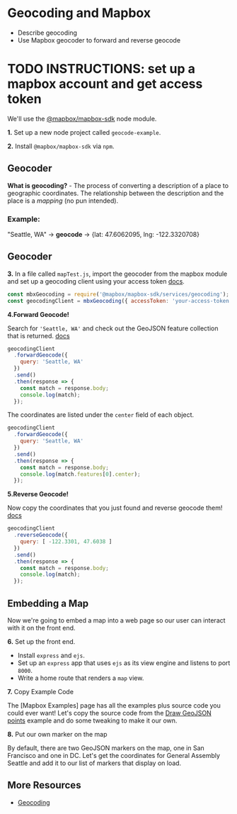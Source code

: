 # Geocoding and Mapbox

* Describe geocoding
* Use Mapbox geocoder to forward and reverse geocode

# TODO INSTRUCTIONS: set up a mapbox account and get access token

We'll use the [@mapbox/mapbox-sdk](https://github.com/mapbox/mapbox-sdk-js) node module.

**1.** Set up a new node project called `geocode-example`.

**2.** Install `@mapbox/mapbox-sdk` via `npm`.

## Geocoder

**What is geocoding?** - The process of converting a description of a place to geographic coordinates. The relationship between the description and the place is a *mapping* (no pun intended).

### Example:

"Seattle, WA" -> **geocode** -> {lat: 47.6062095, lng: -122.3320708}

## Geocoder

**3.** In a file called `mapTest.js`, import the geocoder from the mapbox module and set up a geocoding client using your access token [docs](https://www.mapbox.com/api-documentation/?language=JavaScript#geocoding).

```js
const mbxGeocoding = require('@mapbox/mapbox-sdk/services/geocoding');
const geocodingClient = mbxGeocoding({ accessToken: 'your-access-token' });
```

**4.Forward Geocode!**

Search for `'Seattle, WA'` and check out the GeoJSON feature collection that is returned. [docs](https://www.mapbox.com/api-documentation/?language=JavaScript#search-for-places) 

```js
geocodingClient
  .forwardGeocode({
    query: 'Seattle, WA'
  })
  .send()
  .then(response => {
    const match = response.body;
    console.log(match);
  });
```

The coordinates are listed under the `center` field of each object.

```js
geocodingClient
  .forwardGeocode({
    query: 'Seattle, WA'
  })
  .send()
  .then(response => {
    const match = response.body;
    console.log(match.features[0].center);
  });
```

**5.Reverse Geocode!**

Now copy the coordinates that you just found and reverse geocode them! [docs](https://www.mapbox.com/api-documentation/?language=JavaScript#retrieve-places-near-a-location)

```js
geocodingClient
  .reverseGeocode({
    query: [ -122.3301, 47.6038 ]
  })
  .send()
  .then(response => {
    const match = response.body;
    console.log(match);
  });
```

## Embedding a Map

Now we're going to embed a map into a web page so our user can interact with it on the front end.

**6.** Set up the front end.

* Install `express` and `ejs`.
* Set up an `express` app that uses `ejs` as its view engine and listens to port `8000`.
* Write a home route that renders a `map` view.

**7.** Copy Example Code

The [Mapbox Examples] page has all the examples plus source code you could ever want! Let's copy the source code from the [Draw GeoJSON points](https://www.mapbox.com/mapbox-gl-js/example/geojson-markers/) example and do some tweaking to make it our own.

**8.** Put our own marker on the map

By default, there are two GeoJSON markers on the map, one in San Francisco and one in DC. Let's get the coordinates for General Assembly Seattle and add it to our list of markers that display on load.

## More Resources
* [Geocoding](https://www.mapbox.com/help/how-geocoding-works/#how-geocoding-works)
